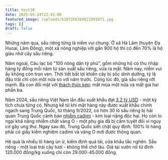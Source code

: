 ```yaml
---
title: test10
date: 2025-05-24T22:41:00
featured_image: /uploads/6107266366621991971.jpg
tags: []
draft: false
---
```

Những năm qua, sầu riêng từng là niềm vui chung. Ở xã Hà Lâm (huyện Đạ Huoai, Lâm Đồng), một xã nông nghiệp với gần 900 hộ thì có đến 70% là hộ giàu nhờ cây sầu riêng.

Năm ngoái, Câu lạc bộ "100 nông dân tỷ phú", gồm những hộ có thu nhập hàng tỷ đồng mỗi năm từ sản xuất sầu riêng, vừa ra mắt. Năm nay, niềm vui ấy không còn trọn vẹn. Thời tiết bất lợi khiến cây bị sốc dinh dưỡng, tỷ lệ đậu trái chỉ còn một nửa so với năm trước. Cùng lúc đó, giá sầu riêng rớt mạnh. Bà con đối mặt với [thách thức kép](https://vnexpress.net/de-xuat-khoanh-vung-vuon-sau-rieng-vi-pham-du-luong-hoa-chat-4888471.html): mất mùa một nửa và mất giá hai phần ba.

Năm 2024, sầu riêng Việt Nam lần đầu xuất khẩu đạt [3,2 tỷ USD](https://vnexpress.net/viet-nam-thu-hon-3-1-ty-usd-tu-xuat-khau-sau-rieng-4831364.html#:~:text=Xu%E1%BA%A5t%20kh%E1%BA%A9u%20s%E1%BA%A7u%20ri%C3%AAng%20%C4%91%E1%BA%A1t,t%E1%BB%B7%20USD%20trong%2011%20th%C3%A1ng.) - một kỳ tích chưa từng có. Nhưng kể từ khi mặt hàng này được xuất khẩu chính ngạch sang Trung Quốc, từ tháng 9/2022, có hơn 30 lô sầu riêng bị hải quan Trung Quốc cảnh báo [nhiễm cadimi](https://vnexpress.net/tim-nguyen-nhan-khien-30-lo-sau-rieng-xuat-trung-quoc-nhiem-cadimi-4729270.html) - kim loại nặng độc hại. Họ còn lo ngại khả năng nhiễm chất vàng O - một phụ gia đã bị cấm tuyệt đối vì nguy cơ gây ung thư. Ngay sau đó, Trung Quốc siết chặt quy định: 100% lô hàng phải có giấy kiểm nghiệm cadimi và vàng O mới được thông quan.

Hệ quả là nhiều lô hàng ùn ứ, kiểm định quá tải, cửa khẩu tắc nghẽn. Sầu riêng - một loại trái cây tươi - không thể chờ lâu. Giá tại vườn rơi từ đỉnh 120.000 đồng/kg xuống chỉ còn 29.000-45.000 đồng.
